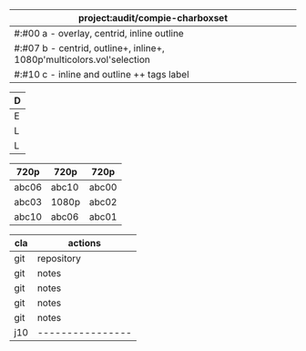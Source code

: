 | project:audit/compie-charboxset | 
| --- |
| #:#00 a - overlay, centrid, inline outline |              
| #:#07 b - centrid, outline+, inline+, 1080p'multicolors.vol'selection |           
| #:#10 c - inline and outline ++ tags label |

| D  |
|-----------------------|
| E |280|280|280| 312px |
| L |-------------------|
| L | - | - | - | 312px |

| 720p  | 720p  | 720p  | 
| ----- | ------| ----- |
| abc06 | abc10 | abc00 |
| abc03 | 1080p | abc02 |
| abc10 | abc06 | abc01 |
                        
|cla|actions| 
|---|---|                      
|git| repository | 
|git| notes |
|git| notes | 
|git| notes |                      
|git| notes |                    
|j10|   ----------------|-----------------------|
